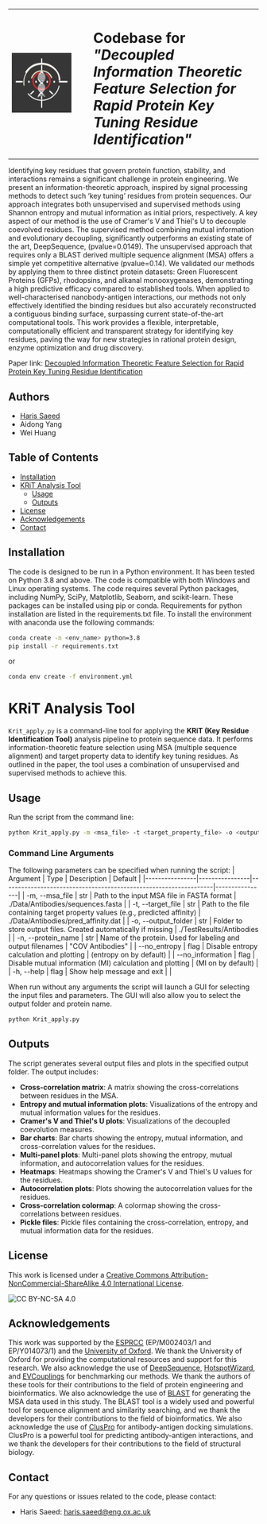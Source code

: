 <table>
  <tr>
    <td width="150">
      <img src="KRIT.png" alt="Project Logo" width="120"/>
    </td>
    <td>
      <h1>
        Codebase for <em>"Decoupled Information Theoretic Feature Selection for Rapid Protein Key Tuning Residue Identification"</em>
      </h1>
    </td>
  </tr>
</table>



Identifying key residues that govern protein function, stability, and interactions remains a significant challenge in protein engineering. We present an information-theoretic approach, inspired by signal processing methods to detect such ‘key tuning’ residues from protein sequences. Our approach integrates both unsupervised and supervised methods using Shannon entropy and mutual information as initial priors, respectively. A key aspect of our method is the use of Cramer's V and Thiel's U to decouple coevolved residues. The supervised method combining mutual information and evolutionary decoupling,  significantly outperforms an existing state of the art, DeepSequence, (pvalue=0.0149). The unsupervised approach that requires only a BLAST derived multiple sequence alignment (MSA) offers a simple yet competitive alternative (pvalue=0.14). We validated our methods by applying them to three distinct protein datasets: Green Fluorescent Proteins (GFPs), rhodopsins, and alkanal monooxygenases, demonstrating a high predictive efficacy compared to established tools. When applied to well-characterised nanobody-antigen interactions, our methods not only effectively identified the binding residues but also accurately reconstructed a contiguous binding surface, surpassing current state-of-the-art computational tools. This work provides a flexible, interpretable, computationally efficient and transparent strategy for identifying key residues, paving the way for new strategies in rational protein design, enzyme optimization and drug discovery.

Paper link: [Decoupled Information Theoretic Feature Selection for Rapid Protein Key Tuning Residue Identification](https://doi.org/10.1101/2023.10.02.560679)

## Authors
- [Haris Saeed](https://hs280portfolio.netlify.app/)
- Aidong Yang
- Wei Huang

## Table of Contents
- [Installation](#installation)
- [KRiT Analysis Tool](#krit-analysis-tool)
    - [Usage](#usage)
    - [Outputs](#outputs)
- [License](#license)
- [Acknowledgements](#acknowledgements)
- [Contact](#contact)

## Installation
The code is designed to be run in a Python environment. It has been tested on Python 3.8 and above. The code is compatible with both Windows and Linux operating systems. The code requires several Python packages, including NumPy, SciPy, Matplotlib, Seaborn, and scikit-learn. These packages can be installed using pip or conda. Requirements for python installation are listed in the requirements.txt file. To install the environment with anaconda use the following commands:

```bash
conda create -n <env_name> python=3.8
pip install -r requirements.txt
```
or 
```bash
conda env create -f environment.yml
```

# KRiT Analysis Tool
`Krit_apply.py` is a command-line tool for applying the **KRiT (Key Residue Identification Tool)** analysis pipeline to protein sequence data. It performs information-theoretic feature selection using MSA (multiple sequence alignment) and target property data to identify key tuning residues. As outlined in the paper, the tool uses a combination of unsupervised and supervised methods to achieve this.

## Usage

Run the script from the command line:

```bash
python Krit_apply.py -m <msa_file> -t <target_property_file> -o <output_folder> -n <protein_name>
```

### Command Line Arguments
The following parameters can be specified when running the script:
| Argument	| Type	| Description	| Default |
|----------------|----------------|------------------------------------------------------------------|----------------|
| -m, --msa_file	| str	| Path to the input MSA file in FASTA format	| ./Data/Antibodies/sequences.fasta |
| -t, --target_file	| str	| Path to the file containing target property values (e.g., predicted affinity)	| ./Data/Antibodies/pred_affinity.dat |
| -o, --output_folder	| str	| Folder to store output files. Created automatically if missing	| ./TestResults/Antibodies |
| -n, --protein_name	| str	| Name of the protein. Used for labeling and output filenames	| "COV Antibodies" |
| --no_entropy	| flag	| Disable entropy calculation and plotting	| (entropy on by default) |
| --no_information	| flag	| Disable mutual information (MI) calculation and plotting	| (MI on by default) |
| -h, --help	| flag	| Show help message and exit	|  |


When run without any arguments the script will launch a GUI for selecting the input files and parameters. The GUI will also allow you to select the output folder and protein name. 

```bash
python Krit_apply.py
```

## Outputs
The script generates several output files and plots in the specified output folder. The output includes:
- **Cross-correlation matrix**: A matrix showing the cross-correlations between residues in the MSA.
- **Entropy and mutual information plots**: Visualizations of the entropy and mutual information values for the residues.
- **Cramer's V and Thiel's U plots**: Visualizations of the decoupled coevolution measures.
- **Bar charts**: Bar charts showing the entropy, mutual information, and cross-correlation values for the residues.
- **Multi-panel plots**: Multi-panel plots showing the entropy, mutual information, and autocorrelation values for the residues.
- **Heatmaps**: Heatmaps showing the Cramer's V and Thiel's U values for the residues.
- **Autocorrelation plots**: Plots showing the autocorrelation values for the residues.
- **Cross-correlation colormap**: A colormap showing the cross-correlations between residues.
- **Pickle files**: Pickle files containing the cross-correlation, entropy, and mutual information data for the residues.

## License

This work is licensed under a [Creative Commons Attribution-NonCommercial-ShareAlike 4.0 International License](https://creativecommons.org/licenses/by-nc-sa/4.0/).

![CC BY-NC-SA 4.0](https://licensebuttons.net/l/by-nc-sa/4.0/88x31.png)

## Acknowledgements
This work was supported by the [ESPRCC](https://www.ukri.org/councils/epsrc/) (EP/M002403/1 and EP/Y014073/1) and the [University of Oxford](https://www.ox.ac.uk/). We thank the University of Oxford for providing the computational resources and support for this research.
We also acknowledge the use of [DeepSequence](https://github.com/debbiemarkslab/DeepSequence), [HotspotWizard](https://doi.org/10.1093/nar/gky417), and [EVCouplings](https://github.com/debbiemarkslab/EVcouplings) for benchmarking our methods. We thank the authors of these tools for their contributions to the field of protein engineering and bioinformatics. We also acknowledge the use of [BLAST](https://blast.ncbi.nlm.nih.gov/Blast.cgi) for generating the MSA data used in this study. The BLAST tool is a widely used and powerful tool for sequence alignment and similarity searching, and we thank the developers for their contributions to the field of bioinformatics. We also acknowledge the use of [ClusPro](https://cluspro.org/help.php) for antibody-antigen docking simulations. ClusPro is a powerful tool for predicting antibody-antigen interactions, and we thank the developers for their contributions to the field of structural biology.

## Contact
For any questions or issues related to the code, please contact:
- Haris Saeed: [haris.saeed@eng.ox.ac.uk](mailto:haris.saeed@eng.ox.ac.uk)



